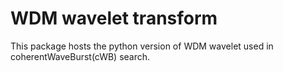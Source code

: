 # WDM wavelet transform

This package hosts the python version of WDM wavelet used in coherentWaveBurst(cWB) search.

